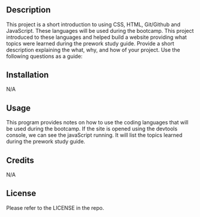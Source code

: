 # <Prework Study Guide Webpage>

## Description

This project is a short introduction to using CSS, HTML, Git/Github and JavaScript. These languages will be used during the bootcamp. 
This project introduced to these languages and helped build a website providing what topics were learned during the prework study guide. 
Provide a short description explaining the what, why, and how of your project. Use the following questions as a guide:

## Installation

N/A

## Usage

This program provides notes on how to use the coding languages that will be used during the bootcamp. If the site is opened using the devtools console, we can see the javaScript running. It will list the topics learned during the prework study guide. 


## Credits

N/A

## License

Please refer to the LICENSE in the repo. 
